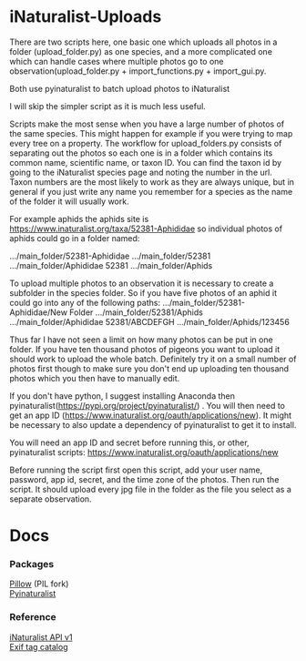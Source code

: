 # iNaturalist-Uploads

There are two scripts here, one basic one which uploads all photos in a folder (upload_folder.py) as one species, and a more complicated one which can handle cases where multiple photos go to one observation(upload_folder.py + import_functions.py + import_gui.py. 

Both use pyinaturalist to batch upload photos to iNaturalist

I will skip the simpler script as it is much less useful. 

Scripts make the most sense when you have a large number of photos of the same species. This might happen for example if you were trying to map every tree on a property. The workflow for upload_folders.py consists of separating out the photos so each one is in a folder which contains its common name, scientific name, or taxon ID. You can find the taxon id by going to the iNaturalist species page and noting the number in the url. Taxon numbers are the most likely to work as they are always unique, but in general if you just write any name you remember for a species as the name of the folder it will usually work. 

For example aphids the aphids site is https://www.inaturalist.org/taxa/52381-Aphididae so individual photos of aphids could go in a folder named:

.../main_folder/52381-Aphididae
.../main_folder/52381
.../main_folder/Aphididae 52381
.../main_folder/Aphids

To upload multiple photos to an observation it is necessary to create a subfolder in the species folder. So if you have five photos of an aphid it could go into any of the following paths:
.../main_folder/52381-Aphididae/New Folder
.../main_folder/52381/Aphids
.../main_folder/Aphididae 52381/ABCDEFGH
.../main_folder/Aphids/123456

Thus far I have not seen a limit on how many photos can be put in one folder. If you have ten thousand photos of pigeons you want to upload it should work to upload the whole batch. Definitely try it on a small number of photos first though to make sure you don't end up uploading ten thousand photos which you then have to manually edit. 

If you don't have python, I suggest installing Anaconda then pyinaturalist(https://pypi.org/project/pyinaturalist/) . You will 
then need to get an app ID (https://www.inaturalist.org/oauth/applications/new). It might be necessary to also update a 
dependency of pyinaturalist to get it to install. 

You will need an app ID and secret before running this, or other, pyinaturalist scripts:
https://www.inaturalist.org/oauth/applications/new

Before running the script first open this script, add your user name, password, app id, secret, and the time zone of the photos. 
Then run the script. It should upload every jpg file in the folder as the file you select as a separate observation.



# Docs

### Packages
[Pillow](https://pillow.readthedocs.io/en/3.0.x/index.html) (PIL fork)  
[Pyinaturalist](https://github.com/inbo/pyinaturalist)   


### Reference
[iNaturalist API v1](https://api.inaturalist.org/v1/docs/)  
[Exif tag catalog](https://www.exiv2.org/tags.html)

